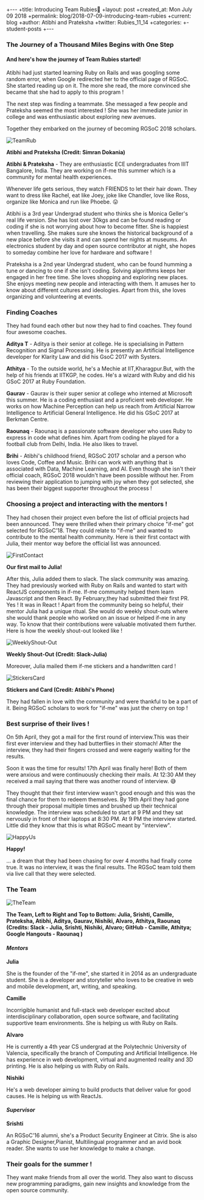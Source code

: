 +---
+title: Introducing Team Rubies:tada:
+layout: post
+created_at: Mon July 09 2018
+permalink: blog/2018-07-09-introducing-team-rubies
+current: blog
+author: Atibhi and Prateksha
+twitter: Rubies_11_14
+categories:
+- student-posts
+---

### **The Journey of a Thousand Miles Begins with One Step**
#### **And here's how the journey of Team Rubies started!**

Atibhi had just started learning Ruby on Rails and was googling some random error, when Google redirected her to the official page of RGSoC.
She started reading up on it. The more she read, the more convinced she became that she had to apply to this program !

The next step was finding a teammate. She messaged a few people and Prateksha seemed the most interested ! She was her immediate junior in college and was enthusiastic about exploring new avenues.

Together they embarked on the journey of becoming RGSoC 2018 scholars.

![TeamRub](/img/blog/2018/2018-07-09-TeamRubies.jpeg)
<div class="image-credits"><b>Atibhi and Prateksha (Credit: Simran Dokania)</b></div>


**Atibhi & Prateksha** - They are enthusiastic ECE undergraduates from IIIT Bangalore, India. They are working on if-me this summer which is a community for mental health experiences.

Whenever life gets serious, they watch FRIENDS to let their hair down. They want to dress like Rachel, eat like Joey, joke like Chandler, love like Ross, organize like Monica and run like Phoebe. :stuck_out_tongue:

Atibhi is a 3rd year Undergrad student who thinks she is Monica Geller's real life version. She has lost over 30kgs and can be found reading or coding if she is not worrying about how to become fitter. She is happiest when travelling. She makes sure she knows the historical background of a new place before she visits it and can spend her nights at museums.
An electronics student by day and open source contributor at night, she hopes to someday combine her love for hardware and software !

Prateksha is a 2nd year Undergrad student, who can be found humming a tune or dancing to one if she isn't coding. Solving algorithms keeps her engaged in her free time. She loves shopping and exploring new places. She enjoys meeting new people and interacting with them. It amuses her to know about different cultures and ideologies. Apart from this, she loves organizing and volunteering at events.

### **Finding Coaches**

They had found each other but now they had to find coaches. They found four awesome coaches.

**Aditya T** - Aditya is their senior at college. He is specialising in Pattern Recognition and Signal Processing. He is presently an Artificial Intelligence developer for Klarity Law and did his GsoC 2017 with Systers.

**Athitya** - To the outside world, he's a Mechie at IIT,Kharagpur.But, with the help of his friends at IITKGP, he codes. He's a wizard with Ruby and did his GSoC 2017 at Ruby Foundation.

**Gaurav** - Gaurav is their super senior at college who interned at Microsoft this summer. He is a coding enthusiast and a proficient web developer. He works on how Machine Perception can help us reach from Artificial Narrow Intelligence to Artificial General Intelligence. He did his GSoC 2017 at Berkman Centre.

**Raounaq** - Raounaq is a passionate software developer who uses Ruby to express in code what defines him. Apart from coding he played for a football club from Delhi, India. He also likes to travel.

**Brihi** - Atibhi's childhood friend, RGSoC 2017 scholar and a person who loves Code, Coffee and Music. Brihi can work with anything that is associated with Data, Machine Learning, and AI. Even though she isn't their official coach, RGSoC 2018 wouldn't have been possible without her. From reviewing their application to jumping with joy when they got selected, she has been their biggest supporter throughout the process !

### **Choosing a project and interacting with the mentors !**

They had chosen their project even before the list of official projects had been announced. They were thrilled when their primary choice "if-me" got selected for RGSoC'18.
They could relate to "if-me" and wanted to contribute to the mental health community. Here is their first contact with Julia, their mentor way before the official list was announced.

![FirstContact](/img/blog/2018/2018-07-09-TeamRubies-FirstContact.png)
<div class="image-credits"><b>Our first mail to Julia!</b></div>

After this, Julia added them to slack. The slack community was amazing. They had previously worked with Ruby on Rails and wanted to start with ReactJS components in if-me. If-me community helped them learn Javascript and then React. By February,they had submitted their first PR. Yes ! It was in React !
Apart from the community being so helpful, their mentor Julia had a unique ritual. She would do weekly shout-outs where she would thank people who worked on an issue or helped if-me in any way.
To know that their contributions were valuable motivated them further.
Here is how the weekly shout-out looked like !

![WeeklyShout-Out](/img/blog/2018/2018-07-09-TeamRubies-WeeklyShoutouts.png)
<div class="image-credits"><b>Weekly Shout-Out (Credit: Slack-Julia)</b></div>

Moreover, Julia mailed them if-me stickers and a handwritten card !

![StickersCard](/img/blog/2018/2018-07-09-TeamRubies-StickersAndCard.jpeg)
<div class="image-credits"><b>Stickers and Card (Credit: Atibhi's Phone)</b></div>

They had fallen in love with the community and were thankful to be a part of it. Being RGSoC scholars to work for "if-me" was just the cherry on top !


### **Best surprise of their lives !**

On 5th April, they got a mail for the first round of interview.This was their first ever interview and they had butterflies in their stomach!
After the interview, they had their fingers crossed and were eagerly waiting for the results.

Soon it was the time for results! 17th April was finally here! Both of them were anxious and were continuously checking their mails. At 12:30 AM they received a mail saying that there was another round of interview. :sweat_smile:

They thought that their first interview wasn't good enough and this was the final chance for them to redeem themselves.
By 19th April they had gone through their proposal multiple times and brushed up their technical knowledge. The interview was scheduled to start at 9 PM and they sat nervously in front of their laptops at 8:30 PM. At 9 PM the interview started. Little did they know that this is what RGSoC meant by "interview".

![HappyUs](/img/blog/2018/2018-07-09-TeamRubies-HappyUs.jpeg)
<div class="image-credits"><b>Happy!</b></div>

... a dream that they had been chasing for over 4 months had finally come true. It was no interview, it was the final results. The RGSoC team told them via live call that they were selected.
### **The Team**

![TheTeam](/img/blog/2018/2018-07-09-TeamRubies-TheTeam.jpeg)
<div class="image-credits"><b>The Team, Left to Right and Top to Bottom: Julia, Srishti, Camille, Prateksha, Atibhi, Aditya, Gaurav, Nishiki, Alvaro, Athitya, Raounaq (Credits: Slack - Julia, Srishti, Nishiki, Alvaro; GitHub - Camille, Athitya; Google Hangouts - Raounaq )</b></di
  v>

#### ***Mentors***

**Julia**

She is the founder of the "if-me", she started it in 2014 as an undergraduate student. She is a developer and storyteller who loves to be creative in web and mobile development, art, writing, and speaking.

**Camille**

Incorrigible humanist and full-stack web developer excited about interdisciplinary collaboration, open source software, and facilitating supportive team environments. She is helping us with Ruby on Rails.

**Alvaro**

He is currently a 4th year CS undergrad at the Polytechnic University of Valencia, specifically the branch of Computing and Artificial Intelligence. He has experience in web development, virtual and augmented reality and 3D printing. He is also helping us with Ruby on Rails.

**Nishiki**

He's a web developer aiming to build products that deliver value for good causes. He is helping us with ReactJs.

#### ***Supervisor***

**Srishti**

 An RGSoC'16 alumni, she's a Product Security Engineer at Citrix. She is also a Graphic Designer,Pianist, Multilingual programmer and an avid book reader. She wants to use her knowledge to make a change.


### **Their goals for the summer !**

They want make friends from all over the world. They also want to discuss new programming paradigms, gain new insights and knowledge from the open source community.
